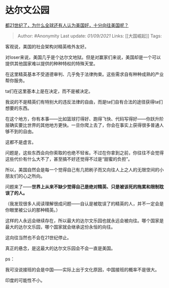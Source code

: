 # 达尔文公园
[都21世纪了，为什么全球还有人认为美国好，十分向往美国呢？](https://www.zhihu.com/question/479557800/answer/2091962403)

> Author: #Anonymity 
Last update: *01/09/2021* 
Links: [[大国崛起]]
Tags:    
  
客观说，美国的社会架构对精英格外友好。

对loser来说，美国几乎是个达尔文地狱。但是对赢家们来说，美国却是一个可以提供其他国家难以提供的种种特权的特殊天堂。

在这里精英基本不受道德审判、几乎免于法律拘束。这些需求自有种种成熟的产业帮你服务。

ta们在这里基本上是在决定，而不是被决定。

我说的不是精英们有特别大的违反法律的自由，而是ta们自有合法的途径获得ta们想要的东西。

在这个地方，你有本事——比如篮球打得好、跑得飞快、代码写得好——你跃升阶层确实要比世界的其他地方更快。一旦你爬上去了，你会在事实上获得很多普通人够不到的自由。

这都不是虚言。

问题是，这些东西会向你索取的也绝不轻省。不过在你拿到之前，你往往不会觉得这些代价有什么大不了，甚至搞不好还觉得不过是“甜蜜的负担”。

所以，美国自然会是每一个觉得自己有几把刷子而又向往人上之人的无限空间的小朋友们的心之所向。

问题来了——**世界上从来不缺少觉得自己是绝对精英、只是被该死的拖累和限制耽误了的人。**

（我发现很多人阅读理解很成问题——自认是被耽误了的精英的人，并不一定会是你眼里被公认的那种精英。）

这样的人永远会继续存在，所以最大的达尔文乐园也就永远会被向往。哪个国家是最大的达尔文乐园，哪个国家就会继承这份永恒的向往。

这向往当然也不会在21世纪停止。

真正的悬念，是这最大的达尔文乐园会不会一直是美国。

ps：

我可没说接班的会是中国——实际上出于文化原因，中国接班的概率不是很大。

印度的可能性不小。